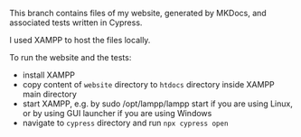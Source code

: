 This branch contains files of my website, generated by MKDocs, and associated tests written in Cypress.

I used XAMPP to host the files locally.

To run the website and the tests:
- install XAMPP
- copy content of `website` directory to `htdocs` directory inside XAMPP main directory
- start XAMPP, e.g. by sudo /opt/lampp/lampp start if you are using Linux, or by using GUI launcher if you are using Windows
- navigate to `cypress` directory and run `npx cypress open`

